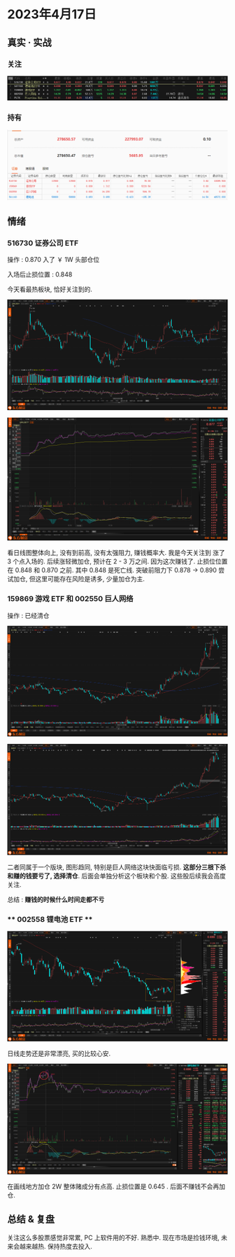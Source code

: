 # 2023年4月17日

## 真实 · 实战

### 关注

![](resource/2023-04-17-22-13-35.png)

### 持有

![](resource/2023-04-17-22-17-38.png)

## 情绪

### 516730 证券公司 ETF

操作 : 0.870 入了 ￥ 1W 头部仓位

入场后止损位置 : 0.848

今天看最热板块, 恰好关注到的. 

![](resource/2023-04-17-22-31-13.png)

![](resource/2023-04-17-22-32-33.png)

看日线图整体向上, 没有到前高, 没有太强阻力, 赚钱概率大. 我是今天关注到 涨了 3 个点入场的. 后续涨轻微加仓, 预计在 2 - 3 万之间. 因为这次赚钱了. 止损位位置在 0.848 和 0.870 之前. 其中 0.848 是死亡线. 突破前阻力下 0.878 -> 0.890 尝试加仓, 但这里可能存在风险是诱多, 少量加仓为主.

### **159869 游戏 ETF** 和 **002550 巨人网络**

操作 : 已经清仓

![](resource/2023-04-17-22-21-20.png)

![](resource/2023-04-17-22-22-03.png)

二者同属于一个版块, 图形趋同, 特别是巨人网络这块快面临亏损. **这部分三根下杀和赚的钱要亏了, 选择清仓**. 后面会单独分析这个板块和个股. 这些股后续我会高度关注.

总结 : **赚钱的时候什么时间走都不亏**

### ** 002558 锂电池 ETF **

![](resource/2023-04-17-22-45-16.png)

日线走势还是非常漂亮, 买的比较心安. 

![](resource/2023-04-17-22-46-41.png)

在画线地方加仓 2W 整体赌成分有点高. 止损位置是 0.645 . 后面不赚钱不会再加仓. 

## 总结 & 复盘

关注这么多股票感觉非常累, PC 上软件用的不好. 熟悉中. 现在市场是捡钱环境, 未来会越来越热. 保持热度去投入. 

